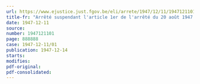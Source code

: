```yaml
---
url: https://www.ejustice.just.fgov.be/eli/arrete/1947/12/11/1947121101/justel
title-fr: "Arrêté suspendant l'article 1er de l'arrêté du 20 août 1947 restreignant la consommation des produits de pâtisserie et de boulangerie, autres que le pain légal, du 21 au 31 décembre 1947"
date: 1947-12-11
source:
number: 1947121101
page: 888888
case: 1947-12-11/01
publication: 1947-12-14
starts:
modifies:
pdf-original:
pdf-consolidated:
---
```


